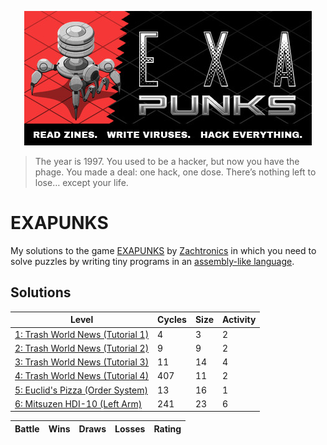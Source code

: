 <p align="center"><a href="https://store.steampowered.com/app/716490/EXAPUNKS/" target="_blank" rel="noopener noreferrer"><img src="assets/header.jpg" alt="EXAPUNKS logo"></a></p>

> The year is 1997. You used to be a hacker, but now you have the phage. You made a deal: one hack, one dose. There’s nothing left to lose… except your life.

# EXAPUNKS

My solutions to the game [EXAPUNKS](https://store.steampowered.com/app/716490/EXAPUNKS/) by [Zachtronics](https://www.zachtronics.com/) in which you need to solve puzzles by writing tiny programs in an [assembly-like language](https://steamcommunity.com/sharedfiles/filedetails/?id=1480557969).

## Solutions

<!-- EXA_START -->
| Level                                                                              | Cycles | Size | Activity |
|------------------------------------------------------------------------------------|--------|------|----------|
| [1: Trash World News (Tutorial 1)](solutions/01-trash-world-news-tutorial-1)       | 4      | 3    | 2        |
| [2: Trash World News (Tutorial 2)](solutions/02-trash-world-news-tutorial-2)       | 9      | 9    | 2        |
| [3: Trash World News (Tutorial 3)](solutions/03-trash-world-news-tutorial-3)       | 11     | 14   | 4        |
| [4: Trash World News (Tutorial 4)](solutions/04-trash-world-news-tutorial-4)       | 407    | 11   | 2        |
| [5: Euclid's Pizza (Order System)](solutions/05-euclids-pizza-order-system)        | 13     | 16   | 1        |
| [6: Mitsuzen HDI-10 (Left Arm)](solutions/06-mitsuzen-hdi-10-left-arm)             | 241    | 23   | 6        |

| Battle                                                                            | Wins | Draws | Losses | Rating |
|-----------------------------------------------------------------------------------|------|-------|--------|--------|
<!-- EXA_END -->
